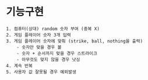 # 기능구현
    1. 컴퓨터(상대) random 숫자 부여 (중복 X)
    2. 게임 플레이어 숫자 3개 입력
    3. 게임 플레이어 숫자에 맞춰 (strike, ball, nothing을 출력)
        - 숫자만 맞을 경우 볼
        - 숫자 + 순서까지 맞을 경우 스트라이크
        - 아무것도 맞지 않을 경우 낫싱
    4. 계속 반복
    5. 사용자 값 잘못될 경우 예외발생
